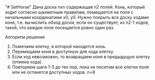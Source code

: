 "# SetHorse" 
Дана доска nхn содержащая n­­2 полей. Конь, который ходит согласно шахматным правилам, помещается на поле с начальными координатами x0, y0. Нужно покрыть все доску ходами коня, т.е. вычислить обход доски, если он существует, из n2-1 ходов, такой, что каждое поле посещается ровно один раз.

Алгоритм решения
1.    Помечаем клетку, в которой находится конь.
2.    Перемещаем коня в доступную для хода клетку.
3.    Если ход невозможен, то возвращаем коня в предыдущую клетку (отмена хода).
4.    Повторяем шаги 1-3 до тех пор, пока не посетим все клетки поля или не останется доступных ходов.
n=8

